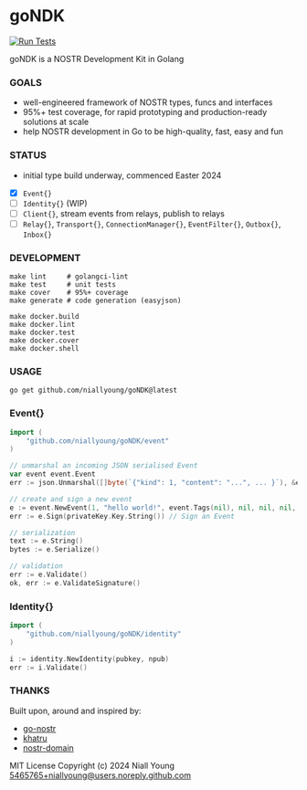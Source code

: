 # goNDK

[![Run Tests](https://github.com/niallyoung/goNDK/actions/workflows/main.yaml/badge.svg)](https://github.com/niallyoung/goNDK/actions/workflows/main.yaml)

goNDK is a NOSTR Development Kit in Golang

### GOALS

* well-engineered framework of NOSTR types, funcs and interfaces
* 95%+ test coverage, for rapid prototyping and production-ready solutions at scale
* help NOSTR development in Go to be high-quality, fast, easy and fun

### STATUS

* initial type build underway, commenced Easter 2024

- [x] `Event{}`
- [ ] `Identity{}` (WIP)
- [ ] `Client{}`, stream events from relays, publish to relays
- [ ] `Relay{}`, `Transport{}`, `ConnectionManager{}`, `EventFilter{}`, `Outbox{}`, `Inbox{}`

### DEVELOPMENT

```shell
make lint     # golangci-lint
make test     # unit tests
make cover    # 95%+ coverage
make generate # code generation (easyjson)

make docker.build
make docker.lint
make docker.test
make docker.cover
make docker.shell
```

### USAGE

```shell
go get github.com/niallyoung/goNDK@latest
```

### Event{}

```go
import (
    "github.com/niallyoung/goNDK/event"
)

// unmarshal an incoming JSON serialised Event
var event event.Event
err := json.Unmarshal([]byte(`{"kind": 1, "content": "...", ... }`), &event)

// create and sign a new event
e := event.NewEvent(1, "hello world!", event.Tags(nil), nil, nil, nil, nil)
err := e.Sign(privateKey.Key.String()) // Sign an Event

// serialization
text := e.String()
bytes := e.Serialize()

// validation
err := e.Validate()
ok, err := e.ValidateSignature()
```

### Identity{}

```go
import (
	"github.com/niallyoung/goNDK/identity"
)

i := identity.NewIdentity(pubkey, npub)
err := i.Validate()
```

### THANKS

Built upon, around and inspired by:

* [go-nostr](https://github.com/nbd-wtf/go-nostr)
* [khatru](https://github.com/fiatjaf/khatru)
* [nostr-domain](https://github.com/dextryz/nostr-domain)

MIT License
Copyright (c) 2024 Niall Young <5465765+niallyoung@users.noreply.github.com>